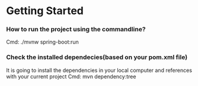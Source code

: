 # Getting Started

### How to run the project using the commandline?

Cmd: ./mvnw spring-boot:run

### Check the installed dependecies(based on your pom.xml file)

It is going to install the dependencies in your local computer and references with your current project
Cmd: mvn dependency:tree
